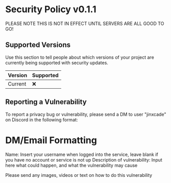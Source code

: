 # Security Policy v0.1.1

PLEASE NOTE THIS IS NOT IN EFFECT UNTIL SERVERS ARE ALL GOOD TO GO!

## Supported Versions

Use this section to tell people about which versions of your project are
currently being supported with security updates.

| Version | Supported          |
| ------- | ------------------ |
| Current | :x:                |

## Reporting a Vulnerability

To report a privacy bug or vulnerability, please send a DM to user "jinxcade" on Discord in the following format:

# DM/Email Formatting

Name: Insert your username when logged into the service, leave blank if you have no account or service is not up
Description of vulnerability: Input here what could happen, and what the vulnerability may cause

Please send any images, videos or text on how to do this vulnerability
